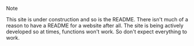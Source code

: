 > [!NOTE]  
> This site is under construction and so is the README.
> There isn't much of a reason to have a README for a website after all.
> The site is being actively developed so at times, functions won't work. So don't expect everything to work.
